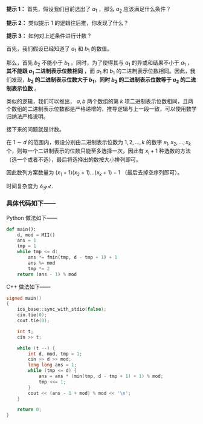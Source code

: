**提示 1：** 首先，假设我们目前选出了 $a_1$ ，那么 $a_2$ 应该满足什么条件？

**提示 2：** 类似提示 1 的逻辑往后推，你发现了什么？

**提示 3：** 如何对上述条件进行计数？

首先，我们假设已经知道了 $a_1$ 和 $b_1$ 的数值。

那么，首先 $b_2$ 不能小于 $b_1$ 。同时，为了使得其与 $a_1$ 的异或和结果不小于 $a_1$ ，**其不能跟 $a_1$ 二进制表示位数相同** ，而 $a_1$ 和 $b_1$ 的二进制表示位数相同。因此，我们发现，**$b_2$ 的二进制表示位数大于 $b_1$，同时 $b_2$ 的二进制表示位数等于 $a_2$ 的二进制表示位数** 。

类似的逻辑，我们可以推出， $a, b$ 两个数组的第 $k$ 项二进制表示位数相同，且两个数组的二进制表示位数都是严格递增的，推导逻辑与上一段一致，可以使用数学归纳法严格说明。

接下来的问题就是计数。

在 $1\sim d$ 的范围内，假设分别由二进制表示位数为 $1,2,\dots, k$ 的数字 $x_1, x_2, \dots, x_k$ 个，则每一个二进制表示的位数只能至多选择一次，因此有 $x_i+1$ 种选数的方法（选一个或者不选），最后将选择出的数按大小排列即可。

因此数列方案数量为 $(x_1+1)(x_2+1)\dots(x_k+1)-1$ （最后去掉空序列即可）。

时间复杂度为 $\mathcal{\log d}$ .

### 具体代码如下——

Python 做法如下——

```Python []
def main():
    d, mod = MII()
    ans = 1
    tmp = 1
    while tmp <= d:
        ans *= fmin(tmp, d - tmp + 1) + 1
        ans %= mod
        tmp *= 2
    return (ans - 1) % mod
```

C++ 做法如下——

```cpp []
signed main()
{
    ios_base::sync_with_stdio(false);
    cin.tie(0);
    cout.tie(0);

    int t;
    cin >> t;

    while (t --) {
        int d, mod, tmp = 1;
        cin >> d >> mod;
        long long ans = 1;
        while (tmp <= d) {
            ans = ans * (min(tmp, d - tmp + 1) + 1) % mod;
            tmp <<= 1;
        }
        cout << (ans - 1 + mod) % mod << '\n';
    }

    return 0;
}
```
